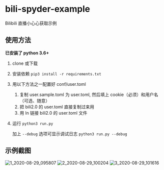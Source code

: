 # bili-spyder-example

Bilibili 直播小心心获取示例

## 使用方法

**已安装了 python 3.6+**

1. clone 或下载

2. 安装依赖 `pip3 install -r requirements.txt`

3. 用以下方法之一配置好 conf/user.toml

    1. 复制 user.sample.toml 为 user.toml, 然后填上 cookie（必须）和用户名（可选、随意）
    2. 把 bili2.0 的 user.toml 直接复制过来用
    3. 用 ln 链接 bili2.0 的 user.toml 文件

4. 运行 `python3 run.py`

    加上 `--debug` 选项可显示调试日志 `python3 run.py --debug`

## 示例截图

![1_2020-08-29_095807](https://user-images.githubusercontent.com/33854576/91628943-4d390d80-e9f7-11ea-916a-9064beebc16e.png)
![2_2020-08-29_100204](https://user-images.githubusercontent.com/33854576/91628950-62ae3780-e9f7-11ea-88a4-ab6879decd7b.png)
![3_2020-08-29_101616](https://user-images.githubusercontent.com/33854576/91628954-693caf00-e9f7-11ea-9ff8-df84738b2a06.png)
